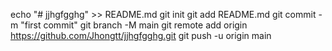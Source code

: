 echo "# jjhgfgghg" >> README.md
git init
git add README.md
git commit -m "first commit"
git branch -M main
git remote add origin https://github.com/Jhongtt/jjhgfgghg.git
git push -u origin main

